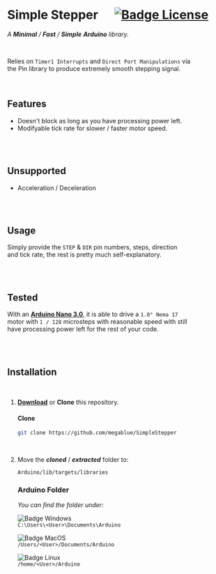 
# Simple Stepper    [![Badge License]][License]

*A **Minimal** / **Fast** / **Simple** **Arduino** library.*

<br>


Relies on `Timer1 Interrupts` and `Direct Port Manipulations` via <br>
the Pin library to produce extremely smooth stepping signal.







<br>

## Features

- Doesn't block as long as you have processing power left.
- Modifyable tick rate for slower / faster motor speed.

<br>
<br>

## Unsupported

- Acceleration / Deceleration

<br>
<br>

## Usage

Simply provide the `STEP` & `DIR` pin numbers, steps, direction <br>
and tick rate, the rest is pretty much self-explanatory.

<br>
<br>

## Tested

With an **[Arduino Nano 3.0]**, it is able to drive a `1.8° Nema 17` <br> 
motor with `1 / 128` microsteps with reasonable speed with still <br>
have processing power left for the rest of your code. 


<br>
<br>

## Installation

<br>

1. **[Download]** or **Clone** this repository.

    #### Clone
  
    ```sh
    git clone https://github.com/megablue/SimpleStepper
    ```
    
    <br>
  
2. Move the ***cloned*** / ***extracted*** folder to:

    ```
    Arduino/lib/targets/libraries
    ```

    ### Arduino Folder

    *You can find the folder under:*

    ![Badge Windows] <br>
    `C:\Users\<User>\Documents\Arduino`

    ![Badge MacOS] <br>
    `/Users/<User>/Documents/Arduino`

    ![Badge Linux] <br>
    `/home/<User>/Arduino`

<br>


<!----------------------------------------------------------------------------->

[Arduino Nano 3.0]: https://docs.arduino.cc/hardware/nano

[Download]: https://github.com/megablue/SimpleStepper/archive/refs/heads/master.zip
[License]: LICENSE

[Badge License]: https://img.shields.io/badge/License-MIT-yellow.svg?style=for-the-badge
[Badge Windows]: https://img.shields.io/badge/Windows-0078D6?style=for-the-badge&logo=Windows&logoColor=white
[Badge Linux]: https://img.shields.io/badge/Linux-10B981?style=for-the-badge&logo=Linux&logoColor=white
[Badge MacOS]: https://img.shields.io/badge/MacOS-lightgray?style=for-the-badge&logo=MacOS&logoColor=white
